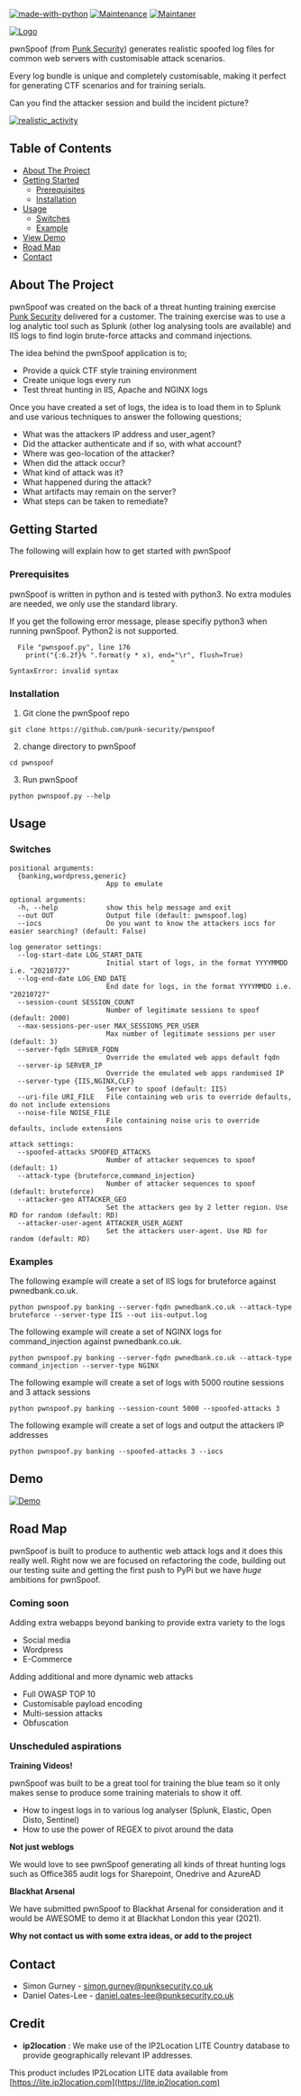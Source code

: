 [![made-with-python](https://img.shields.io/badge/Made%20with-Python-1f425f.svg)](https://www.python.org/)
[![Maintenance](https://img.shields.io/badge/Maintained%3F-yes-green.svg)](https://GitHub.com/punk-security/pwnspoof/graphs/commit-activity)
[![Maintaner](https://img.shields.io/badge/maintainer-PunkSecurity-blue)](https://www.punksecurity.co.uk)

[![Logo](/images/banner.png)](#)

pwnSpoof (from [Punk Security](https://punksecurity.co.uk/)) generates realistic spoofed log files for common web servers with customisable attack scenarios.

Every log bundle is unique and completely customisable, making it perfect for generating CTF scenarios and for training serials.

Can you find the attacker session and build the incident picture?

[![realistic_activity](/images/realistic_patterns.png)](#)

## Table of Contents

*  [About The Project     ](#About-The-Project)
*  [Getting Started       ](#Getting-Started)
    *  [Prerequisites     ](#Prerequisites)
    *  [Installation      ](#Installation)
*  [Usage                 ](#Usage)
    *  [Switches          ](#Switches)
    *  [Example           ](#Examples)
*  [View Demo             ](#Demo)
*  [Road Map              ](#Road-Map)
*  [Contact               ](#Contact)

## About The Project

pwnSpoof was created on the back of a threat hunting training exercise [Punk Security](https://punksecurity.co.uk) delivered for a customer.  The training exercise was to use a log analytic tool such as Splunk (other log analysing tools are available) and IIS logs to find login brute-force attacks and command injections.

The idea behind the pwnSpoof application is to;
*  Provide a quick CTF style training environment
*  Create unique logs every run
*  Test threat hunting in IIS, Apache and NGINX logs

Once you have created a set of logs, the idea is to load them in to Splunk and use various techniques to answer the following questions;

*  What was the attackers IP address and user_agent?
*  Did the attacker authenticate and if so, with what account?
*  Where was geo-location of the attacker?
*  When did the attack occur?
*  What kind of attack was it?
*  What happened during the attack?
*  What artifacts may remain on the server?
*  What steps can be taken to remediate?

## Getting Started

The following will explain how to get started with pwnSpoof

### Prerequisites

pwnSpoof is written in python and is tested with python3.   No extra modules are needed, we only use the standard library.

If you get the following error message, please specifiy python3 when running pwnSpoof.  Python2 is not supported.

```
  File "pwnspoof.py", line 176
    print("{:6.2f}% ".format(y * x), end="\r", flush=True)
                                        ^
SyntaxError: invalid syntax
```

### Installation

1. Git clone the pwnSpoof repo

```
git clone https://github.com/punk-security/pwnspoof
```

2. change directory to pwnSpoof

```
cd pwnspoof
```

3. Run pwnSpoof

```
python pwnspoof.py --help
```

## Usage
### Switches

```
positional arguments:
  {banking,wordpress,generic}
                        App to emulate

optional arguments:
  -h, --help            show this help message and exit
  --out OUT             Output file (default: pwnspoof.log)
  --iocs                Do you want to know the attackers iocs for easier searching? (default: False)

log generator settings:
  --log-start-date LOG_START_DATE
                        Initial start of logs, in the format YYYYMMDD i.e. "20210727"
  --log-end-date LOG_END_DATE
                        End date for logs, in the format YYYYMMDD i.e. "20210727"
  --session-count SESSION_COUNT
                        Number of legitimate sessions to spoof (default: 2000)
  --max-sessions-per-user MAX_SESSIONS_PER_USER
                        Max number of legitimate sessions per user (default: 3)
  --server-fqdn SERVER_FQDN
                        Override the emulated web apps default fqdn
  --server-ip SERVER_IP
                        Override the emulated web apps randomised IP
  --server-type {IIS,NGINX,CLF}
                        Server to spoof (default: IIS)
  --uri-file URI_FILE   File containing web uris to override defaults, do not include extensions
  --noise-file NOISE_FILE
                        File containing noise uris to override defaults, include extensions

attack settings:
  --spoofed-attacks SPOOFED_ATTACKS
                        Number of attacker sequences to spoof (default: 1)
  --attack-type {bruteforce,command_injection}
                        Number of attacker sequences to spoof (default: bruteforce)
  --attacker-geo ATTACKER_GEO
                        Set the attackers geo by 2 letter region. Use RD for random (default: RD)
  --attacker-user-agent ATTACKER_USER_AGENT
                        Set the attackers user-agent. Use RD for random (default: RD)
```

### Examples

The following example will create a set of IIS logs for bruteforce against pwnedbank.co.uk.

```
python pwnspoof.py banking --server-fqdn pwnedbank.co.uk --attack-type bruteforce --server-type IIS --out iis-output.log
```

The following example will create a set of NGINX logs for command_injection against pwnedbank.co.uk.

```
python pwnspoof.py banking --server-fqdn pwnedbank.co.uk --attack-type command_injection --server-type NGINX
```

The following example will create a set of logs with 5000 routine sessions and 3 attack sessions

```
python pwnspoof.py banking --session-count 5000 --spoofed-attacks 3
```

The following example will create a set of logs and output the attackers IP addresses

```
python pwnspoof.py banking --spoofed-attacks 3 --iocs 
```

## Demo

[![Demo](/images/pwnspoof.gif)](#Demo)

## Road Map

pwnSpoof is built to produce to authentic web attack logs and it does this really well.  Right now we are focused on refactoring the code, building out our testing suite and getting the first push to PyPi but we have *huge* ambitions for pwnSpoof.

### Coming soon
Adding extra webapps beyond banking to provide extra variety to the logs

*  Social media
*  Wordpress
*  E-Commerce

Adding additional and more dynamic web attacks

*  Full OWASP TOP 10
*  Customisable payload encoding
*  Multi-session attacks
*  Obfuscation 

### Unscheduled aspirations
**Training Videos!**

pwnSpoof was built to be a great tool for training the blue team so it only makes sense to produce some training materials to show it off.

*  How to ingest logs in to various log analyser (Splunk, Elastic, Open Disto, Sentinel)
*  How to use the power of REGEX to pivot around the data

**Not just weblogs**

We would love to see pwnSpoof generating all kinds of threat hunting logs such as Office365 audit logs for Sharepoint, Onedrive and AzureAD

**Blackhat Arsenal**

We have submitted pwnSpoof to Blackhat Arsenal for consideration and it would be AWESOME to demo it at Blackhat London this year (2021).

**Why not contact us with some extra ideas, or add to the project**

## Contact

* Simon Gurney        - simon.gurney@punksecurity.co.uk
* Daniel Oates-Lee    - daniel.oates-lee@punksecurity.co.uk

## Credit

* **ip2location** :
We make use of the IP2Location LITE Country database to provide geographically relevant IP addresses.

This product includes IP2Location LITE data available from [https://lite.ip2location.com](https://lite.ip2location.com)
